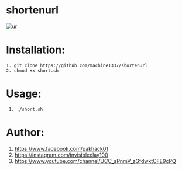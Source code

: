 # shortenurl

![ur](https://user-images.githubusercontent.com/82051128/126056145-d817985c-2849-4dba-b889-9f54be884385.png)

# Installation:
    1. git clone https://github.com/machine1337/shortenurl
    2. chmod +x short.sh
    
# Usage:
     1. ./short.sh
     
# Author:
  1. https://www.facebook.com/pakhack01 
  2. https://instagram.com/invisibleclay100 
  3. https://www.youtube.com/channel/UCC_aPnmV_zGfdwktCFE9cPQ 
